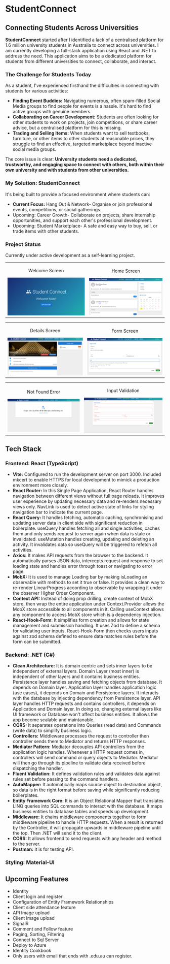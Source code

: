 # StudentConnect

## Connecting Students Across Universities

**StudentConnect** started after I identified a lack of a centralised platform for 1.6 million university students in Australia to connect across universities. I am currently developing a full-stack application using React and .NET to address the need. This application aims to be a dedicated platform for students from different universities to connect, collaborate, and interact.

### The Challenge for Students Today

As a student, I've experienced firsthand the difficulties in connecting with students for various activities:

*   **Finding Event Buddies:** Navigating numerous, often spam-filled Social Media groups to find people for events is a hassle. It's hard to find active groups with genuine members.
*   **Collaborating on Career Development:** Students are often looking for other students to work on projects, join competitions, or share career advice, but a centralised platform for this is missing.
*   **Trading and Selling Items:** When students want to sell textbooks, furniture, or other items to other students at reasonable prices, they struggle to find an effective, targeted marketplace beyond inactive social media groups.

The core issue is clear: **University students need a dedicated, trustworthy, and engaging space to connect with others, both within their own university and with students from other universities.**

### My Solution: StudentConnect

It's being built to provide a focused environment where students can:

*   **Current Focus:** Hang Out & Network- Organise or join professional events, competitions, or social gatherings.
*   Upcoming: Career Growth- Collaborate on projects, share internship opportunities, and support each other's professional development.
*   Upcoming: Student Marketplace- A safe and easy way to buy, sell, or trade items with other students.

### Project Status

Currently under active development as a self-learning project.

<table>
  <tr align="center">
    <td><p>Welcome Screen</p><img src="AppPics/Welcome.png" width="100%"></td>
    <td><p>Home Screen</p><img src="AppPics/Home.png" width="100%"></td>
  </tr>
</table>

<table>
  <tr align="center">
    <td><p>Details Screen</p><img src="AppPics/ActivityDetails.png" width="100%"></td>
    <td><p>Form Screen</p><img src="AppPics/ActivityForm.png" width="100%"></td>
  </tr>
</table>

<table>
  <tr align="center">
    <td><p>Not Found Error</p><img src="AppPics/NotFound.png" width="100%"></td>
    <td><p>Input Validation</p><img src="AppPics/InputValidation.png" width="100%"></td>
  </tr>
</table>

## Tech Stack

### Frontend: React (TypeScript)
*   **Vite:** Configured to run the development server on port 3000. Included mkcert to enable HTTPS for local development to mimick a production environment more closely.
*   **React Router:** In this Single Page Application, React Router handles navigation between different views without full page reloads. It improves user experience by updating necessary data and re-renders necessary views only. NavLink is used to detect active state of links for styling navigation bar to indicate the current page.
*   **React Query:** It handles fetching, automatic caching, synchronising and updating server data in client side with significant reduction in boilerplate. useQuery handles fetching all and single activities, caches them and only sends request to server again when data is stale or invalidated. useMutation handles creating, updating and deleting an activity. It invalidates data so useQuery will be triggered to refetch all activities.
*   **Axios:** It makes API requests from the browser to the backend. It automatically parses JSON data, intercepts request and response to set loading state and handles error through toast or navigating to error page.
*   **MobX:** It is used to manage Loading bar by making isLoading an observable with methods to set it true or false. It provides a clean way to re-render LinearProgress according to observable by wrapping it under the observer Higher Order Component.
*   **Context API:** Instead of doing prop drilling, create context of MobX store, then wrap the entire application under Context.Provider allows the MobX store accessible to all components in it. Calling useContext allows any component to access MobX store which is a dependency injection.
*   **React-Hook-Form**: It simplifies form creation and allows for state management and submission handling. It uses Zod to define a schema for validating user inputs. React-Hook-Form then checks users inputs against zod schema defined to ensure data matches rules before the form can be submitted.


### Backend: .NET (C#)
*   **Clean Architecture:** It is domain centric and sets inner layers to be independent of external layers. Domain Layer (most inner) is independent of other layers and it contains business entities. Persistence layer handles saving and fetching objects from database. It depends on Domain layer. Application layer handles application logic (use cases), it depends on Domain and Persistence layers. It interacts with the database by injecting dependency from Persistence layer.  API layer handles HTTP requests and contains controllers, it depends on Application and Domain layer. In doing so, changing external layers like UI framework or Database won't affect business entities. It allows the app become scalable and maintanable. 
*   **CQRS:** It separates operations into Queries (read data) and Commands (write data) to simplify business logic.
*   **Controllers:** Middleware processes the request to controller then controller sends them to Mediator and returns HTTP responses.
*   **Mediator Pattern:** Mediator decouples API controllers from the application logic handles. Whenever a HTTP request comes in, controllers will send command or query objects to Mediator. Mediator will then go through its pipeline to validate data received before dispatching the handler.
*   **Fluent Validation:** It defines validation rules and validates data against rules set before passing to the command handlers.
*   **AutoMapper:** It automatically maps source object to destination object, so data is in the right format before saving while significantly reducing boilerplates.
*   **Entity Framework Core:** It is an Object Relational Mapper that translates LINQ queries into SQL commands to interact with the database. It maps business entities to database tables and speeds up development.
*   **Middleware:** It chains middleware components together to form middleware pipeline to handle HTTP requests. When a result is returned by the Controller, it will propagate upwards in middleware pipeline until the top. Then .NET will send it to the client.
*   **CORS:** It allows frontend to send requests with any header and method to the server.
*   **Postman:** It is for testing API.


### Styling: Material-UI
  
## Upcoming Features
- Identity
- Client login and register
- Configuration of Entity Framework Relationships
- Client side attendance feature
- API Image upload
- Client Image upload
- SignalR
- Comment and Follow feature
- Paging, Sorting, Filtering
- Connect to Sql Server
- Deploy to Azure
- Identity Cookbook
- Only users with email that ends with .edu.au can register.
